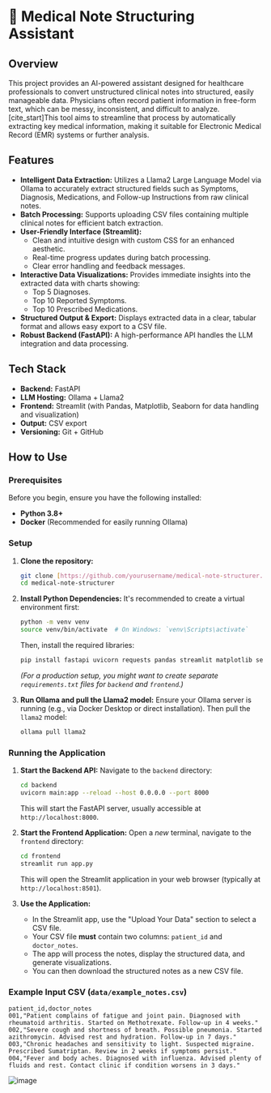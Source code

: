# 🏥 Medical Note Structuring Assistant

## Overview

This project provides an AI-powered assistant designed for healthcare professionals to convert unstructured clinical notes into structured, easily manageable data. Physicians often record patient information in free-form text, which can be messy, inconsistent, and difficult to analyze. [cite_start]This tool aims to streamline that process by automatically extracting key medical information, making it suitable for Electronic Medical Record (EMR) systems or further analysis. 

## Features

* **Intelligent Data Extraction:** Utilizes a Llama2 Large Language Model via Ollama to accurately extract structured fields such as Symptoms, Diagnosis, Medications, and Follow-up Instructions from raw clinical notes. 
* **Batch Processing:** Supports uploading CSV files containing multiple clinical notes for efficient batch extraction. 
* **User-Friendly Interface (Streamlit):**
    * Clean and intuitive design with custom CSS for an enhanced aesthetic.
    * Real-time progress updates during batch processing.
    * Clear error handling and feedback messages.
* **Interactive Data Visualizations:** Provides immediate insights into the extracted data with charts showing:
    * Top 5 Diagnoses.
    * Top 10 Reported Symptoms.
    * Top 10 Prescribed Medications.
* **Structured Output & Export:** Displays extracted data in a clear, tabular format and allows easy export to a CSV file. 
* **Robust Backend (FastAPI):** A high-performance API handles the LLM integration and data processing. 

## Tech Stack

* **Backend:** FastAPI 
* **LLM Hosting:** Ollama + Llama2 
* **Frontend:** Streamlit (with Pandas, Matplotlib, Seaborn for data handling and visualization) 
* **Output:** CSV export 
* **Versioning:** Git + GitHub 

## How to Use

### Prerequisites

Before you begin, ensure you have the following installed:

* **Python 3.8+**
* **Docker** (Recommended for easily running Ollama)

### Setup

1.  **Clone the repository:**
    ```bash
    git clone [https://github.com/yourusername/medical-note-structurer.git](https://github.com/yourusername/medical-note-structurer.git)
    cd medical-note-structurer
    ```

2.  **Install Python Dependencies:**
    It's recommended to create a virtual environment first:
    ```bash
    python -m venv venv
    source venv/bin/activate  # On Windows: `venv\Scripts\activate`
    ```
    Then, install the required libraries:
    ```bash
    pip install fastapi uvicorn requests pandas streamlit matplotlib seaborn
    ```
    *(For a production setup, you might want to create separate `requirements.txt` files for `backend` and `frontend`.)*

3.  **Run Ollama and pull the Llama2 model:**
    Ensure your Ollama server is running (e.g., via Docker Desktop or direct installation). Then pull the `llama2` model:
    ```bash
    ollama pull llama2
    ```

### Running the Application

1.  **Start the Backend API:**
    Navigate to the `backend` directory:
    ```bash
    cd backend
    uvicorn main:app --reload --host 0.0.0.0 --port 8000
    ```
    This will start the FastAPI server, usually accessible at `http://localhost:8000`.

2.  **Start the Frontend Application:**
    Open a *new* terminal, navigate to the `frontend` directory:
    ```bash
    cd frontend
    streamlit run app.py
    ```
    This will open the Streamlit application in your web browser (typically at `http://localhost:8501`).

3.  **Use the Application:**
    * In the Streamlit app, use the "Upload Your Data" section to select a CSV file.
    * Your CSV file **must** contain two columns: `patient_id` and `doctor_notes`.
    * The app will process the notes, display the structured data, and generate visualizations.
    * You can then download the structured notes as a new CSV file.

### Example Input CSV (`data/example_notes.csv`)

```csv
patient_id,doctor_notes
001,"Patient complains of fatigue and joint pain. Diagnosed with rheumatoid arthritis. Started on Methotrexate. Follow-up in 4 weeks."
002,"Severe cough and shortness of breath. Possible pneumonia. Started azithromycin. Advised rest and hydration. Follow-up in 7 days."
003,"Chronic headaches and sensitivity to light. Suspected migraine. Prescribed Sumatriptan. Review in 2 weeks if symptoms persist."
004,"Fever and body aches. Diagnosed with influenza. Advised plenty of fluids and rest. Contact clinic if condition worsens in 3 days."
 ```
![image](https://github.com/user-attachments/assets/f87a95fb-7e4d-4376-aed6-d9baf66d9265)

